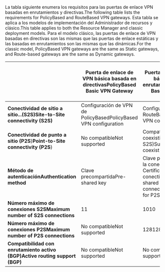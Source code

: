 <span data-ttu-id="a8e60-101">La tabla siguiente enumera los requisitos para las puertas de enlace VPN basadas en enrutamientos y directivas.</span><span class="sxs-lookup"><span data-stu-id="a8e60-101">The following table lists the requirements for PolicyBased and RouteBased VPN gateways.</span></span> <span data-ttu-id="a8e60-102">Esta tabla se aplica a los modelos de implementación del Administrador de recursos y clásico.</span><span class="sxs-lookup"><span data-stu-id="a8e60-102">This table applies to both the Resource Manager and classic deployment models.</span></span> <span data-ttu-id="a8e60-103">Para el modelo clásico, las puertas de enlace de VPN basadas en directivas son las mismas que las puertas de enlace estáticas y las basadas en enrutamientos son las mismas que las dinámicas.</span><span class="sxs-lookup"><span data-stu-id="a8e60-103">For the classic model, PolicyBased VPN gateways are the same as Static gateways, and Route-based gateways are the same as Dynamic gateways.</span></span>

|  | <span data-ttu-id="a8e60-104">**Puerta de enlace de VPN básica basada en directivas**</span><span class="sxs-lookup"><span data-stu-id="a8e60-104">**PolicyBased Basic VPN Gateway**</span></span> | <span data-ttu-id="a8e60-105">**Puerta de enlace de VPN básica basada en enrutamientos**</span><span class="sxs-lookup"><span data-stu-id="a8e60-105">**RouteBased Basic VPN Gateway**</span></span> | <span data-ttu-id="a8e60-106">**Puerta de enlace de VPN estándar basada en enrutamientos**</span><span class="sxs-lookup"><span data-stu-id="a8e60-106">**RouteBased Standard VPN Gateway**</span></span> | <span data-ttu-id="a8e60-107">**Puerta de enlace de VPN de alto rendimiento basada en enrutamientos**</span><span class="sxs-lookup"><span data-stu-id="a8e60-107">**RouteBased High Performance VPN Gateway**</span></span> |
| --- | --- | --- | --- | --- |
| <span data-ttu-id="a8e60-108">**Conectividad de sitio a sitio...(S2S)**</span><span class="sxs-lookup"><span data-stu-id="a8e60-108">**Site-to-Site connectivity   (S2S)**</span></span> |<span data-ttu-id="a8e60-109">Configuración de VPN de PolicyBased</span><span class="sxs-lookup"><span data-stu-id="a8e60-109">PolicyBased VPN configuration</span></span> |<span data-ttu-id="a8e60-110">Configuración de VPN de RouteBased</span><span class="sxs-lookup"><span data-stu-id="a8e60-110">RouteBased VPN configuration</span></span> |<span data-ttu-id="a8e60-111">Configuración de VPN de RouteBased</span><span class="sxs-lookup"><span data-stu-id="a8e60-111">RouteBased VPN configuration</span></span> |<span data-ttu-id="a8e60-112">Configuración de VPN de RouteBased</span><span class="sxs-lookup"><span data-stu-id="a8e60-112">RouteBased VPN configuration</span></span> |
| <span data-ttu-id="a8e60-113">**Conectividad de punto a sitio (P2S**)</span><span class="sxs-lookup"><span data-stu-id="a8e60-113">**Point-to-Site connectivity (P2S**)</span></span> |<span data-ttu-id="a8e60-114">No compatible</span><span class="sxs-lookup"><span data-stu-id="a8e60-114">Not supported</span></span> |<span data-ttu-id="a8e60-115">Compatible (puede coexistir con S2S)</span><span class="sxs-lookup"><span data-stu-id="a8e60-115">Supported (Can coexist with S2S)</span></span> |<span data-ttu-id="a8e60-116">Compatible (puede coexistir con S2S)</span><span class="sxs-lookup"><span data-stu-id="a8e60-116">Supported (Can coexist with S2S)</span></span> |<span data-ttu-id="a8e60-117">Compatible (puede coexistir con S2S)</span><span class="sxs-lookup"><span data-stu-id="a8e60-117">Supported (Can coexist with S2S)</span></span> |
| <span data-ttu-id="a8e60-118">**Método de autenticación**</span><span class="sxs-lookup"><span data-stu-id="a8e60-118">**Authentication method**</span></span> |<span data-ttu-id="a8e60-119">Clave precompartida</span><span class="sxs-lookup"><span data-stu-id="a8e60-119">Pre-shared key</span></span> |<span data-ttu-id="a8e60-120">Clave precompartida para la conectividad de S2S, Certificados para la conectividad de P2S</span><span class="sxs-lookup"><span data-stu-id="a8e60-120">Pre-shared key for S2S connectivity, Certificates for P2S connectivity</span></span> |<span data-ttu-id="a8e60-121">Clave precompartida para la conectividad de S2S, Certificados para la conectividad de P2S</span><span class="sxs-lookup"><span data-stu-id="a8e60-121">Pre-shared key for S2S connectivity, Certificates for P2S connectivity</span></span> |<span data-ttu-id="a8e60-122">Clave precompartida para la conectividad de S2S, Certificados para la conectividad de P2S</span><span class="sxs-lookup"><span data-stu-id="a8e60-122">Pre-shared key for S2S connectivity, Certificates for P2S connectivity</span></span> |
| <span data-ttu-id="a8e60-123">**Número máximo de conexiones S2S**</span><span class="sxs-lookup"><span data-stu-id="a8e60-123">**Maximum number of S2S connections**</span></span> |<span data-ttu-id="a8e60-124">1</span><span class="sxs-lookup"><span data-stu-id="a8e60-124">1</span></span> |<span data-ttu-id="a8e60-125">10</span><span class="sxs-lookup"><span data-stu-id="a8e60-125">10</span></span> |<span data-ttu-id="a8e60-126">10</span><span class="sxs-lookup"><span data-stu-id="a8e60-126">10</span></span> |<span data-ttu-id="a8e60-127">30</span><span class="sxs-lookup"><span data-stu-id="a8e60-127">30</span></span> |
| <span data-ttu-id="a8e60-128">**Número máximo de conexiones P2S**</span><span class="sxs-lookup"><span data-stu-id="a8e60-128">**Maximum number of P2S connections**</span></span> |<span data-ttu-id="a8e60-129">No compatible</span><span class="sxs-lookup"><span data-stu-id="a8e60-129">Not supported</span></span> |<span data-ttu-id="a8e60-130">128</span><span class="sxs-lookup"><span data-stu-id="a8e60-130">128</span></span> |<span data-ttu-id="a8e60-131">128</span><span class="sxs-lookup"><span data-stu-id="a8e60-131">128</span></span> |<span data-ttu-id="a8e60-132">128</span><span class="sxs-lookup"><span data-stu-id="a8e60-132">128</span></span> |
| <span data-ttu-id="a8e60-133">**Compatibilidad con enrutamiento activo (BGP)**</span><span class="sxs-lookup"><span data-stu-id="a8e60-133">**Active routing support (BGP)**</span></span> |<span data-ttu-id="a8e60-134">No compatible</span><span class="sxs-lookup"><span data-stu-id="a8e60-134">Not supported</span></span> |<span data-ttu-id="a8e60-135">No compatible</span><span class="sxs-lookup"><span data-stu-id="a8e60-135">Not supported</span></span> |<span data-ttu-id="a8e60-136">Compatible</span><span class="sxs-lookup"><span data-stu-id="a8e60-136">Supported</span></span> |<span data-ttu-id="a8e60-137">Compatible</span><span class="sxs-lookup"><span data-stu-id="a8e60-137">Supported</span></span> |

